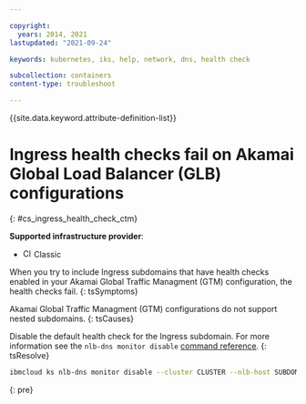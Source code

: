 ```yaml
---

copyright: 
  years: 2014, 2021
lastupdated: "2021-09-24"

keywords: kubernetes, iks, help, network, dns, health check

subcollection: containers
content-type: troubleshoot

---
```




{{site.data.keyword.attribute-definition-list}}

# Ingress health checks fail on Akamai Global Load Balancer (GLB) configurations
{: #cs_ingress_health_check_ctm}

**Supported infrastructure provider**:
* <img src="../images/icon-classic.png" alt="Classic infrastructure provider icon" width="15" style="width:15px; border-style: none"/> Classic


When you try to include Ingress subdomains that have health checks enabled in your Akamai Global Traffic Managment (GTM) configuration, the health checks fail.
{: tsSymptoms}


Akamai Global Traffic Managment (GTM) configurations do not support nested subdomains.
{: tsCauses}

Disable the default health check for the Ingress subdomain. For more information see the `nlb-dns monitor disable` [command reference](/docs/containers?topic=containers-kubernetes-service-cli#cs_nlb-dns-monitor-disable).
{: tsResolve}

```sh
ibmcloud ks nlb-dns monitor disable --cluster CLUSTER --nlb-host SUBDOMAIN 
```
{: pre}







